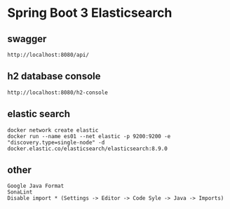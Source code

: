 # Spring Boot 3 Elasticsearch

## swagger
    http://localhost:8080/api/

## h2 database console
    http://localhost:8080/h2-console

## elastic search
    docker network create elastic
    docker run --name es01 --net elastic -p 9200:9200 -e "discovery.type=single-node" -d docker.elastic.co/elasticsearch/elasticsearch:8.9.0

## other
    Google Java Format
    SonaLint
    Disable import * (Settings -> Editor -> Code Syle -> Java -> Imports)